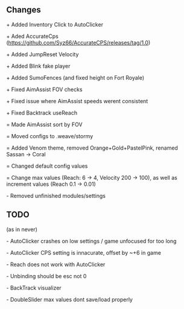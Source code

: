## Changes
\+ Added Inventory Click to AutoClicker

\+ Aded AccurateCps (https://github.com/Syz66/AccurateCPS/releases/tag/1.0)

\+ Added JumpReset Velocity

\+ Added Blink fake player

\+ Added SumoFences (and fixed height on Fort Royale)

\+ Fixed AimAssist FOV checks

\+ Fixed issue where AimAssist speeds werent consistent

\+ Fixed Backtrack useReach

= Made AimAssist sort by FOV

= Moved configs to .weave/stormy

= Added Venom theme, removed Orange+Gold+PastelPink, renamed Sassan -> Coral

= Changed default config values

= Change max values (Reach: 6 -> 4, Velocity 200 -> 100), as well as increment values (Reach 0.1 -> 0.01)

\- Removed unfinished modules/settings

## TODO
(as in never)

\- AutoClicker crashes on low settings / game unfocused for too long

\- AutoClicker CPS setting is innacurate, offset by ~+6 in game

\- Reach does not work with AutoClicker

\- Unbinding should be esc not 0

\- BackTrack visualizer

\- DoubleSlider max values dont save/load properly
